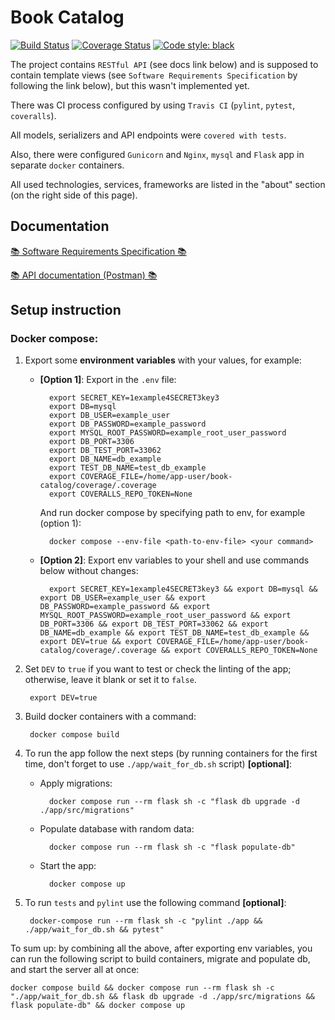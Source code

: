 # **Book Catalog**

[![Build Status](https://app.travis-ci.com/Gr0ki/book-catalog.svg?token=pSdsQ1fKcT8fisi2WN4y&branch=main)](https://app.travis-ci.com/Gr0ki/book-catalog)
[![Coverage Status](https://coveralls.io/repos/github/Gr0ki/book-catalog/badge.svg?branch=main&t=VooMEp)](https://coveralls.io/github/Gr0ki/book-catalog?branch=main)
[![Code style: black](https://img.shields.io/badge/code%20style-black-000000.svg)](https://github.com/psf/black)


The project contains `RESTful API` (see docs link below) and is supposed to contain template views (see `Software Requirements Specification` by following the link below), but this wasn't implemented yet.

There was CI process configured by using `Travis CI` (`pylint`, `pytest`, `coveralls`).

All models, serializers and API endpoints were `covered with tests`.

Also, there were configured `Gunicorn` and `Nginx`, `mysql` and `Flask` app in separate `docker` containers.

All used technologies, services, frameworks are listed in the "about" section (on the right side of this page).

## **Documentation**

[📚 Software Requirements Specification 📚](./documentation/Software_Requirements_Specification.md)

[📚 API documentation (Postman) 📚](https://documenter.getpostman.com/view/22115905/2s93JtQ3cR)

## **Setup instruction**

### Docker compose:

1. Export some **environment variables** with your values, for example:

    - **[Option 1]**: Export in the `.env` file:

            export SECRET_KEY=1example4SECRET3key3
            export DB=mysql
            export DB_USER=example_user
            export DB_PASSWORD=example_password
            export MYSQL_ROOT_PASSWORD=example_root_user_password
            export DB_PORT=3306
            export DB_TEST_PORT=33062
            export DB_NAME=db_example
            export TEST_DB_NAME=test_db_example
            export COVERAGE_FILE=/home/app-user/book-catalog/coverage/.coverage
            export COVERALLS_REPO_TOKEN=None

        And run docker compose by specifying path to env, for example (option 1):

            docker compose --env-file <path-to-env-file> <your command>

    - **[Option 2]**: Export env variables to your shell and use commands below without changes:

            export SECRET_KEY=1example4SECRET3key3 && export DB=mysql && export DB_USER=example_user && export DB_PASSWORD=example_password && export MYSQL_ROOT_PASSWORD=example_root_user_password && export DB_PORT=3306 && export DB_TEST_PORT=33062 && export DB_NAME=db_example && export TEST_DB_NAME=test_db_example && export DEV=true && export COVERAGE_FILE=/home/app-user/book-catalog/coverage/.coverage && export COVERALLS_REPO_TOKEN=None


2. Set `DEV` to `true` if you want to test or check the linting of the app; otherwise, leave it blank or set it to `false`.

        export DEV=true

3. Build docker containers with a command:

        docker compose build

4. To run the app follow the next steps (by running containers for the first time, don't forget to use `./app/wait_for_db.sh` script) **[optional]**:

    - Apply migrations:

            docker compose run --rm flask sh -c "flask db upgrade -d ./app/src/migrations"

    - Populate database with random data:

            docker compose run --rm flask sh -c "flask populate-db"

    - Start the app:

            docker compose up



5. To run `tests` and `pylint` use the following command **[optional]**:

        docker-compose run --rm flask sh -c "pylint ./app && ./app/wait_for_db.sh && pytest"


To sum up: by combining all the above, after exporting env variables, you can run the following script to build containers, migrate and populate db, and start the server all at once:

    docker compose build && docker compose run --rm flask sh -c "./app/wait_for_db.sh && flask db upgrade -d ./app/src/migrations && flask populate-db" && docker compose up
